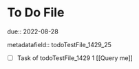 # To Do File

due:: 2022-08-28

metadatafield:: todoTestFile_1429_25

- [ ] Task of todoTestFile_1429 1 [[Query me]]
